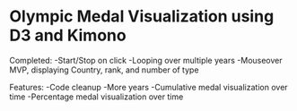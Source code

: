 Olympic Medal Visualization using D3 and Kimono
=======
Completed:
-Start/Stop on click
-Looping over multiple years
-Mouseover MVP, displaying Country, rank, and number of type

Features:
-Code cleanup
-More years
-Cumulative medal visualization over time
-Percentage medal visualization over time
